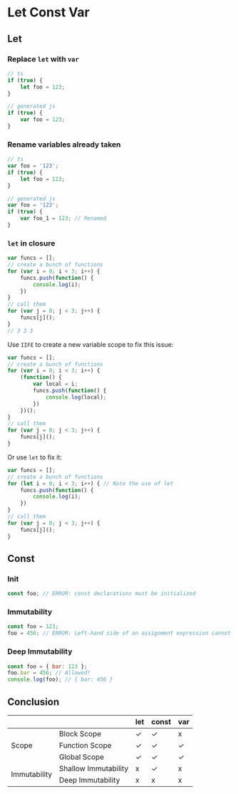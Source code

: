 # Let Const Var

## Let

### Replace `let` with `var`

```typescript
// ts
if (true) {
    let foo = 123;
}
```
```js
// generated js
if (true) {
    var foo = 123;
}
```

### Rename variables already taken

```typescript
// ts
var foo = '123';
if (true) {
    let foo = 123;
}
```

```js
// generated js
var foo = '123';
if (true) {
    var foo_1 = 123; // Renamed
}
```

### `let` in closure

```js
var funcs = [];
// create a bunch of functions
for (var i = 0; i < 3; i++) {
    funcs.push(function() {
        console.log(i);
    })
}
// call them
for (var j = 0; j < 3; j++) {
    funcs[j]();
}
// 3 3 3
```
Use `IIFE` to create a new variable scope to fix this issue:

```js
var funcs = [];
// create a bunch of functions
for (var i = 0; i < 3; i++) {
    (function() {
        var local = i;
        funcs.push(function() {
            console.log(local);
        })
    })();
}
// call them
for (var j = 0; j < 3; j++) {
    funcs[j]();
}
```

Or use `let` to fix it:

```js
var funcs = [];
// create a bunch of functions
for (let i = 0; i < 3; i++) { // Note the use of let
    funcs.push(function() {
        console.log(i);
    })
}
// call them
for (var j = 0; j < 3; j++) {
    funcs[j]();
}
```

## Const

### Init

```js
const foo; // ERROR: const declarations must be initialized
```

### Immutability

```js
const foo = 123;
foo = 456; // ERROR: Left-hand side of an assignment expression cannot be a constant
```

### Deep Immutability

```js
const foo = { bar: 123 };
foo.bar = 456; // Allowed!
console.log(foo); // { bar: 456 }
```



## Conclusion

<table>
    <thead>
        <tr>
            <th colspan=2></th>
          	<th>let</th>
            <th>const</th>
            <th>var</th>
        </tr>
    </thead>
    <tbody>
        <tr> <!-- row1 -->
            <td rowspan=3>Scope</td>
            <td>Block Scope</td>
            <td>✓</td>
          	<td>✓</td>
          	<td>x</td>
        </tr>
        <tr> <!-- row2 -->
            <td>Function Scope</td>
            <td>✓</td>
          	<td>✓</td>
          	<td>✓</td>
        </tr>
        <tr> <!-- row3 -->
            <td>Global Scope</td>
            <td>✓</td>
          	<td>✓</td>
          	<td>✓</td>
        </tr>
        <tr> <!-- row4 -->
            <td rowspan=2>Immutability</td>
          	<td>Shallow Immutability</td>
          	<td>x</td>
          	<td>✓</td>
          	<td>x</td>
        </tr>
      	<tr> <!-- row5 -->
            <td>Deep Immutability</td>
          	<td>x</td>
          	<td>x</td>
          	<td>x</td>
        </tr>
    </tbody>
</table>




